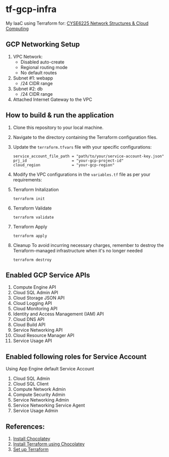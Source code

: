 # tf-gcp-infra

My IaaC using Terraform for: [CYSE6225 Network Structures &amp; Cloud Computing](https://spring2024.csye6225.cloud/)

## GCP Networking Setup

1. VPC Network:
   - Disabled auto-create 
   - Regional routing mode
   - No default routes
2. Subnet #1: webapp
   - /24 CIDR range
3. Subnet #2: db
   - /24 CIDR range
4. Attached Internet Gateway to the VPC

## How to build & run the application

1. Clone this repository to your local machine.

2. Navigate to the directory containing the Terraform configuration files.

3. Update the `terraform.tfvars` file with your specific configurations:

   ```hcl
   service_account_file_path = "path/to/your/service-account-key.json"
   prj_id                    = "your-gcp-project-id"
   cloud_region              = "your-gcp-region"
   ```

4. Modify the VPC configurations in the `variables.tf` file as per your requirements:

5. Terraform Initalization
   
    ```
    terraform init
    ```

3. Terraform Validate
   
   ```
   terraform validate
   ```

4. Terraform Apply
   
   ```
   terraform apply
   ```

5. Cleanup
   To avoid incurring necessary charges, remember to destroy the Terraform-managed infrastructure when it's no longer needed
   
   ```
   terraform destroy
   ```

## Enabled GCP Service APIs

1. Compute Engine API
2. Cloud SQL Admin API
3. Cloud Storage JSON API
4. Cloud Logging API
5. Cloud Monitoring API
6. Identity and Access Management (IAM) API
7. Cloud DNS API
8. Cloud Build API
9. Service Networking API
10. Cloud Resource Manager API
11. Service Usage API

## Enabled following roles for Service Account
Using App Engine default Service Account
1. Cloud SQL Admin
2. Cloud SQL Client
3. Compute Network Admin
4. Compute Security Admin
5. Service Networking Admin
6. Service Networking Service Agent
7. Service Usage Admin

## References:
1. [Install Chocolatey](https://docs.chocolatey.org/en-us/choco/setup)
2. [Install Terraform using Chocolatey](https://community.chocolatey.org/packages/terraform)
3. [Set up Terraform](https://developer.hashicorp.com/terraform/install?ajs_aid=ee087ad3-951d-4cf7-bcf4-ebbe422dd887&product_intent=terraform)

